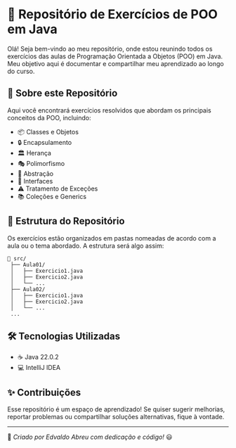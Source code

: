 # 🚀 Repositório de Exercícios de POO em Java

Olá! Seja bem-vindo ao meu repositório, onde estou reunindo todos os exercícios das aulas de Programação Orientada a Objetos (POO) em Java. Meu objetivo aqui é documentar e compartilhar meu aprendizado ao longo do curso.

## 📌 Sobre este Repositório
Aqui você encontrará exercícios resolvidos que abordam os principais conceitos da POO, incluindo:
- 📦 Classes e Objetos
- 🔒 Encapsulamento
- 🏛️ Herança
- 🎭 Polimorfismo
- 🌟 Abstração
- 🔄 Interfaces
- ⚠️ Tratamento de Exceções
- 📚 Coleções e Generics

## 📂 Estrutura do Repositório
Os exercícios estão organizados em pastas nomeadas de acordo com a aula ou o tema abordado. A estrutura será algo assim:

```
📂 src/
 ├── Aula01/
 │   ├── Exercicio1.java
 │   ├── Exercicio2.java
 │   └── ...
 ├── Aula02/
 │   ├── Exercicio1.java
 │   ├── Exercicio2.java
 │   └── ...
 ...
```

## 🛠️ Tecnologias Utilizadas
- ☕ Java 22.0.2
- 💻 IntelliJ IDEA

## ✨ Contribuições
Esse repositório é um espaço de aprendizado! Se quiser sugerir melhorias, reportar problemas ou compartilhar soluções alternativas, fique à vontade.

---
📌 _Criado por Edvaldo Abreu com dedicação e código!_ 😃
